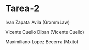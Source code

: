 # Tarea-2
Ivan Zapata Avila (GrxmmLaw)

Vicente Cuello Diban (Vicente Cuello)

Maximiliano Lopez Becerra (Mxito)
